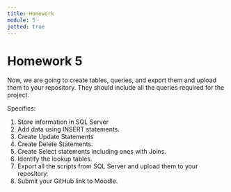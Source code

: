 ```yaml
---
title: Homework
module: 5
jotted: true
---
```


# Homework 5

Now, we are going to create tables, queries, and export them and upload them to your repository. They should include all the queries required for the project.

Specifics:

1. Store information in SQL Server
2. Add data using INSERT statements.
3. Create Update Statements
4. Create Delete Statements.
5. Create Select statements including ones with Joins.
6. Identify the lookup tables.
7. Export all the scripts from SQL Server and upload them to your repository.
8.	Submit your GitHub link to Moodle.

<!--
### For players:

1. They should be able to register, and login/logout
2. Enter, view, and edit the game(s) they play.
3. Enter, view and edit their name, address, phone
4. Enter, view and edit their gamer tag
5. They should be able to subscribe or unsubscribe from correspondence
6. They should be able to change their information including their username and password

### For administrators

1. They should able to login/logout
2. They should able to view all players and their details.
3. They should be able to search for a player by name and/or gamer tag
4. They should be able to run reports on all the players, including games played.
5. They should able to change their information including their username and password

### For both players and admins

1. If they attempt to log in more than three times unsuccessfully, they should be locked out

In this homework, you are going to design a database based on the homework description above.  Create the database design for the players and administrators.

1. Create a database design in MS SQL Server
2. Create a database design in MySQL
3. Create scripts of your database and tables. 
4. Save your files and upload them to your GitHub repository.
5. Turn in your link to Moodle.

-->
